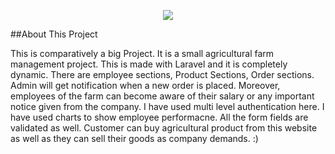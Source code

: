 <p align="center"><img src="https://laravel.com/assets/img/components/logo-laravel.svg"></p>

##About This Project

This is comparatively a big Project. It is a small agricultural farm management project.
This is made with Laravel and it is completely dynamic. There are employee sections, Product Sections, Order sections.
Admin will get notification when a new order is placed. Moreover, employees of the farm can become aware of their salary or any important notice given from the company.
I have used multi level authentication here. I have used charts to show employee performacne.
All the form fields are validated as well. Customer can buy agricultural product from this website as well as they can sell their goods as  company demands. :)
